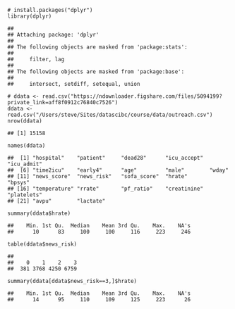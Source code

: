     # install.packages("dplyr") 
    library(dplyr)

    ## 
    ## Attaching package: 'dplyr'
    ## 
    ## The following objects are masked from 'package:stats':
    ## 
    ##     filter, lag
    ## 
    ## The following objects are masked from 'package:base':
    ## 
    ##     intersect, setdiff, setequal, union

    # ddata <- read.csv("https://ndownloader.figshare.com/files/5094199?private_link=aff8f0912c76840c7526")
    ddata <- read.csv("/Users/steve/Sites/datascibc/course/data/outreach.csv")
    nrow(ddata)

    ## [1] 15158

    names(ddata)

    ##  [1] "hospital"    "patient"     "dead28"      "icu_accept"  "icu_admit"  
    ##  [6] "time2icu"    "early4"      "age"         "male"        "wday"       
    ## [11] "news_score"  "news_risk"   "sofa_score"  "hrate"       "bpsys"      
    ## [16] "temperature" "rrate"       "pf_ratio"    "creatinine"  "platelets"  
    ## [21] "avpu"        "lactate"

    summary(ddata$hrate)

    ##    Min. 1st Qu.  Median    Mean 3rd Qu.    Max.    NA's 
    ##      10      83     100     100     116     223     246

    table(ddata$news_risk)

    ## 
    ##    0    1    2    3 
    ##  381 3768 4250 6759

    summary(ddata[ddata$news_risk==3,]$hrate)

    ##    Min. 1st Qu.  Median    Mean 3rd Qu.    Max.    NA's 
    ##      14      95     110     109     125     223      26
